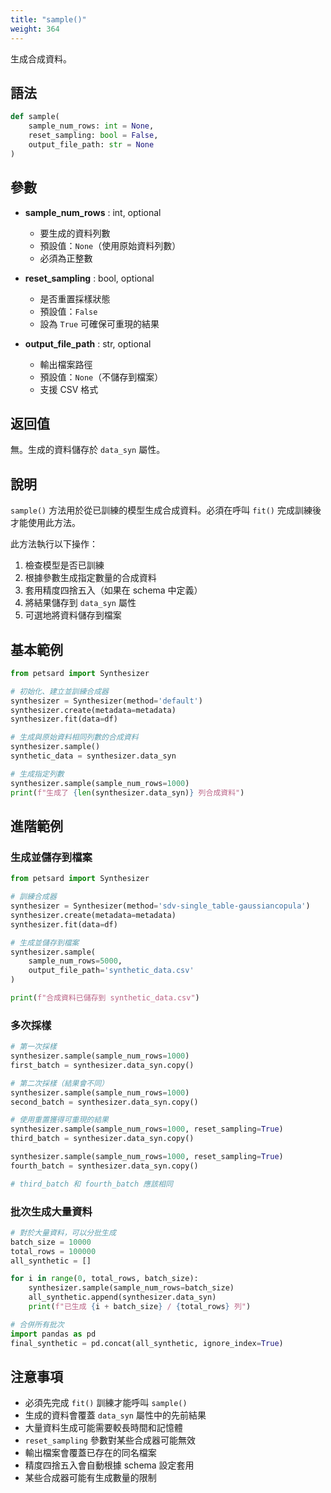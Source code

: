 ```yaml
---
title: "sample()"
weight: 364
---
```


生成合成資料。

## 語法

```python
def sample(
    sample_num_rows: int = None,
    reset_sampling: bool = False,
    output_file_path: str = None
)
```

## 參數

- **sample_num_rows** : int, optional
    - 要生成的資料列數
    - 預設值：`None`（使用原始資料列數）
    - 必須為正整數

- **reset_sampling** : bool, optional
    - 是否重置採樣狀態
    - 預設值：`False`
    - 設為 `True` 可確保可重現的結果

- **output_file_path** : str, optional
    - 輸出檔案路徑
    - 預設值：`None`（不儲存到檔案）
    - 支援 CSV 格式

## 返回值

無。生成的資料儲存於 `data_syn` 屬性。

## 說明

`sample()` 方法用於從已訓練的模型生成合成資料。必須在呼叫 `fit()` 完成訓練後才能使用此方法。

此方法執行以下操作：
1. 檢查模型是否已訓練
2. 根據參數生成指定數量的合成資料
3. 套用精度四捨五入（如果在 schema 中定義）
4. 將結果儲存到 `data_syn` 屬性
5. 可選地將資料儲存到檔案

## 基本範例

```python
from petsard import Synthesizer

# 初始化、建立並訓練合成器
synthesizer = Synthesizer(method='default')
synthesizer.create(metadata=metadata)
synthesizer.fit(data=df)

# 生成與原始資料相同列數的合成資料
synthesizer.sample()
synthetic_data = synthesizer.data_syn

# 生成指定列數
synthesizer.sample(sample_num_rows=1000)
print(f"生成了 {len(synthesizer.data_syn)} 列合成資料")
```

## 進階範例

### 生成並儲存到檔案

```python
from petsard import Synthesizer

# 訓練合成器
synthesizer = Synthesizer(method='sdv-single_table-gaussiancopula')
synthesizer.create(metadata=metadata)
synthesizer.fit(data=df)

# 生成並儲存到檔案
synthesizer.sample(
    sample_num_rows=5000,
    output_file_path='synthetic_data.csv'
)

print(f"合成資料已儲存到 synthetic_data.csv")
```

### 多次採樣

```python
# 第一次採樣
synthesizer.sample(sample_num_rows=1000)
first_batch = synthesizer.data_syn.copy()

# 第二次採樣（結果會不同）
synthesizer.sample(sample_num_rows=1000)
second_batch = synthesizer.data_syn.copy()

# 使用重置獲得可重現的結果
synthesizer.sample(sample_num_rows=1000, reset_sampling=True)
third_batch = synthesizer.data_syn.copy()

synthesizer.sample(sample_num_rows=1000, reset_sampling=True)
fourth_batch = synthesizer.data_syn.copy()

# third_batch 和 fourth_batch 應該相同
```

### 批次生成大量資料

```python
# 對於大量資料，可以分批生成
batch_size = 10000
total_rows = 100000
all_synthetic = []

for i in range(0, total_rows, batch_size):
    synthesizer.sample(sample_num_rows=batch_size)
    all_synthetic.append(synthesizer.data_syn)
    print(f"已生成 {i + batch_size} / {total_rows} 列")

# 合併所有批次
import pandas as pd
final_synthetic = pd.concat(all_synthetic, ignore_index=True)
```

## 注意事項

- 必須先完成 `fit()` 訓練才能呼叫 `sample()`
- 生成的資料會覆蓋 `data_syn` 屬性中的先前結果
- 大量資料生成可能需要較長時間和記憶體
- `reset_sampling` 參數對某些合成器可能無效
- 輸出檔案會覆蓋已存在的同名檔案
- 精度四捨五入會自動根據 schema 設定套用
- 某些合成器可能有生成數量的限制